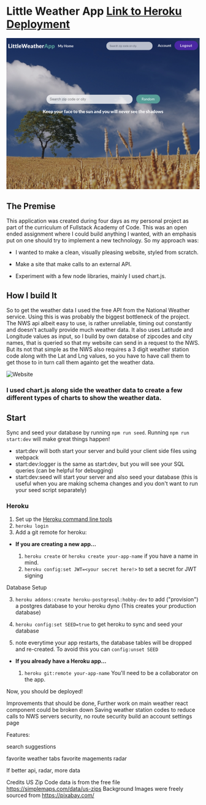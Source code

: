 # Little Weather App [Link to Heroku Deployment](http://little-weather-app.herokuapp.com/)

![Website](https://github.com/jthagerman/Little-Weather-App/blob/main/public/screenshots/Screen%20Shot%202021-08-15%20at%2010.47.23%20PM.png)

## The Premise

This application was created during four days as my personal project as part of the curriculum of Fullstack Academy of Code.  This was an open ended assignment where I could build anything I wanted, with an emphasis put on one should try to implement a new technology. So my approach was:

* I wanted to make a clean, visually pleasing website, styled from scratch.

* Make a site that make calls to an external API.

* Experiment with a few node libraries, mainly I used chart.js.


## How I build It

So to get the weather data I used the free API from the National Weather service.  Using this is was probably the biggest bottleneck of the project.  The NWS api albeit easy to use, is rather unreliable, timing out constantly and doesn't actually provide much weather data.  It also uses Latitude and Longitude values as input, so I build by own databse of zipcodes and city names, that is queried so that my website can send in a request to the NWS. But its not that simple as the NWS also requires a 3 digit weather station code along with the Lat and Lng values, so you have to have call them to get those to in turn call them againto get the weather data.

![Website](https://github.com/jthagerman/Little-Weather-App/blob/main/public/screenshots/Screen%20Shot%202021-08-15%20at%2010.49.36%20PM.png)

### I used chart.js along side the weather data to create a few different types of charts to show the weather data.

## Start

Sync and seed your database by running `npm run seed`. Running `npm run start:dev` will make great things happen!

- start:dev will both start your server and build your client side files using webpack
- start:dev:logger is the same as start:dev, but you will see your SQL queries (can be helpful for debugging)
- start:dev:seed will start your server and also seed your database (this is useful when you are making schema changes and you don't want to run your seed script separately)


### Heroku

1.  Set up the [Heroku command line tools][heroku-cli]
2.  `heroku login`
3.  Add a git remote for heroku:

[heroku-cli]: https://devcenter.heroku.com/articles/heroku-cli

* **If you are creating a new app...**

  1.  `heroku create` or `heroku create your-app-name` if you have a
      name in mind.
  2.  `heroku config:set JWT=<your secret here!>` to set a secret for JWT signing

Database Setup

  3.  `heroku addons:create heroku-postgresql:hobby-dev` to add
      ("provision") a postgres database to your heroku dyno (This creates your production database)

  4.  `heroku config:set SEED=true` to get heroku to sync and seed your database

  5.   note everytime your app restarts, the database tables will be dropped and re-created. To avoid this you can `config:unset SEED`


* **If you already have a Heroku app...**

  1.  `heroku git:remote your-app-name` You'll need to be a
      collaborator on the app.


Now, you should be deployed!




Improvements that should be done,
Further work on main weather react component could be broken down
Saving weather station codes to reduce calls to NWS servers
security, no route security
build an account settings page



Features:

search suggestions

favorite weather tabs
favorite magements
radar


If better api, radar, more data




Credits
US Zip Code data is from the free file https://simplemaps.com/data/us-zips
Background Images were freely sourced from https://pixabay.com/

